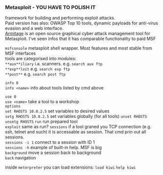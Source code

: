 ### Metasploit - YOU HAVE TO POLISH IT
framework for building and performing exploit attacks.  
Paid version has also: OWASP Top 10 tools, dynamic payloads for anti-virus evasion and a web interface.  
[Armitage](https://github.com/rsmudge/armitage) is an open source graphical cyber attack management tool for Metasploit. I've seen infos that it has comparable functionality to paid MSF  

`msfconsole` metasploit shell wrapper. Most features and most stable from MSF interfaces  
tools are categorised into modules:  
`**aux**iliary` i.a. scanners. e.g. `search aux ftp`  
`**exp**loit` e.g. `search exp ftp`  
`**post**` e.g. `search post ftp`  

`info 0`  
`info <name>` info about tools listed by cmd above  

`use 0`  
`use <name>` take a tool to a workshop  
`options`  
`set RHOSTS 10.0.2.5` set variables to desired values  
`setg RHOSTS 10.0.2.5` set variables globally (for all tools)
`unset RHOSTS`  
`unsetg RHOSTS`
`run` run prepared tool  
`exploit` same as run?
`sessions` if a tool graned you TCP connection (e.g. ssh, telnet and such) it is accessable as session. That cmd prin out all sessions.  
`sessions -i 1` connect to a session with ID 1  
`sessions -h` example of built-in help. MSF is big  
`background` move a session back to background  
`back` navigation  

inside `meterpreter` you can load extensions:
`load kiwi`
`help kiwi`

